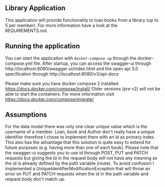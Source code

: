 ## Library Application ##
This application will provide functionality to loan books from a library (up to 5 per member). 
For more information have a look at the REQUIREMENTS.md.

## Running the application
You can start the application with `docker-compose up` through the docker-compose.yml file. 
After startup, you can access the swagger-ui through http://localhost:8080/swagger-ui/index.html 
and the open api 3.0 specification through http://localhost:8080/v3/api-docs

Please make sure you have docker compose 2 installed: https://docs.docker.com/compose/install/
Older versions (pre v2) will not be able to start the containers. For more information visit https://docs.docker.com/compose/migrate/

## Assumptions
For the data model there was only one clear unique value which is the username of a member. 
Loan, book and Author don't really have a unique identifier therefore I chose to implement them with an id as primary index.
This also has the advantage that this solution is quite easy to extend for future purposes (e.g. having more than one of each book).
Please note that the swagger-ui suggests you to use id through POST, PUT and PATCH requests but giving the id in the request body will not hava any meaning as the id is already defined by the path variable (route).
To avoid confusion I implemented a UniqueIdentifierModificationException that will throw an error on PUT and PATCH requests when the id in the path variable and request body don't match up.


